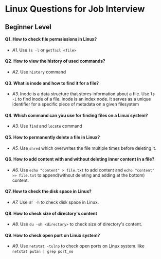 # Linux Questions for Job Interview

## Beginner Level

#### **Q1. How to check file permsissions in Linux?**

- _A1._ Use `ls -l` or `getfacl <file>`

#### **Q2. How to view the history of used commands?**

- _A2._ Use `history` command

#### **Q3. What is inode and how to find it for a file?**

- _A3._ Inode is a data structure that stores information about a file. Use `ls -i` to find inode of a file. inode is an index node. It serves as a unique identifier for a specific piece of metadata on a given filesystem

#### **Q4. Which command can you use for finding files on a Linux system?**

- _A3._ Use `find` and `locate` command

#### **Q5. How to permanently delete a file in Linux?**

- _A5._ Use `shred` which overwrites the file multiple times before deleting it.

#### **Q6. How to add content with and without deleting inner content in a file?**

- _A6._ Use `echo "content" > file.txt` to add content and `echo "content" >> file.txt` to append(without deleting and adding at the bottom) content.

#### **Q7. How to check the disk space in Linux?**

- _A7._ Use `df -h` to check disk space in Linux.

#### **Q8. How to check size of directory's content**

- _A8._ Use `du -sh <directory>` to check size of directory's content.

#### **Q9. How to check open port on Linux system?**

- _A9._ Use `netstat -tulnp` to check open ports on Linux system. like `netstat putan | grep port_no`
